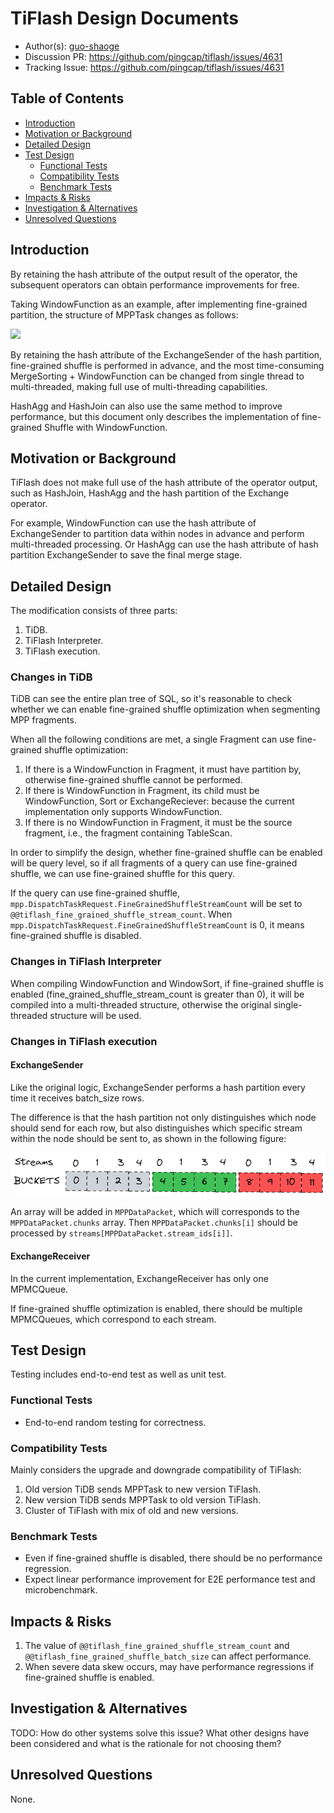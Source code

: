 # TiFlash Design Documents

- Author(s): [guo-shaoge](http://github.com/guo-shaoge)
- Discussion PR: https://github.com/pingcap/tiflash/issues/4631
- Tracking Issue: https://github.com/pingcap/tiflash/issues/4631

## Table of Contents

* [Introduction](#introduction)
* [Motivation or Background](#motivation-or-background)
* [Detailed Design](#detailed-design)
* [Test Design](#test-design)
    * [Functional Tests](#functional-tests)
    * [Compatibility Tests](#compatibility-tests)
    * [Benchmark Tests](#benchmark-tests)
* [Impacts & Risks](#impacts--risks)
* [Investigation & Alternatives](#investigation--alternatives)
* [Unresolved Questions](#unresolved-questions)

## Introduction

By retaining the hash attribute of the output result of the operator, the subsequent operators can obtain performance improvements for free.

Taking WindowFunction as an example, after implementing fine-grained partition, the structure of MPPTask changes as follows:

![](.images/2022-06-14-fine-grained-shuffle-WindowFunction.png)

By retaining the hash attribute of the ExchangeSender of the hash partition, fine-grained shuffle is performed in advance,
and the most time-consuming MergeSorting + WindowFunction can be changed from single thread to multi-threaded, making full use of multi-threading capabilities.

HashAgg and HashJoin can also use the same method to improve performance, but this document only describes the implementation of fine-grained Shuffle with WindowFunction.

## Motivation or Background
TiFlash does not make full use of the hash attribute of the operator output, such as HashJoin, HashAgg and the hash partition of the Exchange operator.

For example, WindowFunction can use the hash attribute of ExchangeSender to partition data within nodes in advance and perform multi-threaded processing.
Or HashAgg can use the hash attribute of hash partition ExchangeSender to save the final merge stage.

## Detailed Design

The modification consists of three parts:
1. TiDB.
2. TiFlash Interpreter.
3. TiFlash execution.

### Changes in TiDB
TiDB can see the entire plan tree of SQL, so it's reasonable to check whether we can enable fine-grained shuffle optimization when segmenting MPP fragments.

When all the following conditions are met, a single Fragment can use fine-grained shuffle optimization:
1. If there is a WindowFunction in Fragment, it must have partition by, otherwise fine-grained shuffle cannot be performed.
2. If there is WindowFunction in Fragment, its child must be WindowFunction, Sort or ExchangeReciever: because the current implementation only supports WindowFunction.
3. If there is no WindowFunction in Fragment, it must be the source fragment, i.e., the fragment containing TableScan.

In order to simplify the design, whether fine-grained shuffle can be enabled will be query level,
so if all fragments of a query can use fine-grained shuffle, we can use fine-grained shuffle for this query.

If the query can use fine-grained shuffle, `mpp.DispatchTaskRequest.FineGrainedShuffleStreamCount` will be set to `@@tiflash_fine_grained_shuffle_stream_count`.
When `mpp.DispatchTaskRequest.FineGrainedShuffleStreamCount` is 0, it means fine-grained shuffle is disabled.

### Changes in TiFlash Interpreter
When compiling WindowFunction and WindowSort, if fine-grained shuffle is enabled (fine_grained_shuffle_stream_count is greater than 0),
it will be compiled into a multi-threaded structure, otherwise the original single-threaded structure will be used.

### Changes in TiFlash execution
#### ExchangeSender
Like the original logic, ExchangeSender performs a hash partition every time it receives batch_size rows.

The difference is that the hash partition not only distinguishes which node should send for each row,
but also distinguishes which specific stream within the node should be sent to, as shown in the following figure:

![](images/2022-06-14-fine-grained-shuffle-ExchangeSender.png)

An array will be added in `MPPDataPacket`, which will corresponds to the `MPPDataPacket.chunks` array.
Then `MPPDataPacket.chunks[i]` should be processed by `streams[MPPDataPacket.stream_ids[i]]`.

#### ExchangeReceiver
In the current implementation, ExchangeReceiver has only one MPMCQueue.

If fine-grained shuffle optimization is enabled, there should be multiple MPMCQueues, which correspond to each stream.

## Test Design

Testing includes end-to-end test as well as unit test.

### Functional Tests

- End-to-end random testing for correctness.

### Compatibility Tests

Mainly considers the upgrade and downgrade compatibility of TiFlash:
1. Old version TiDB sends MPPTask to new version TiFlash.
2. New version TiDB sends MPPTask to old version TiFlash.
3. Cluster of TiFlash with mix of old and new versions.

### Benchmark Tests

- Even if fine-grained shuffle is disabled, there should be no performance regression.
- Expect linear performance improvement for E2E performance test and microbenchmark.

## Impacts & Risks

1. The value of `@@tiflash_fine_grained_shuffle_stream_count` and `@@tiflash_fine_grained_shuffle_batch_size` can affect performance.
2. When severe data skew occurs, may have performance regressions if fine-grained shuffle is enabled.

## Investigation & Alternatives

TODO: How do other systems solve this issue? What other designs have been considered and what is the rationale for not choosing them?

## Unresolved Questions
None.
